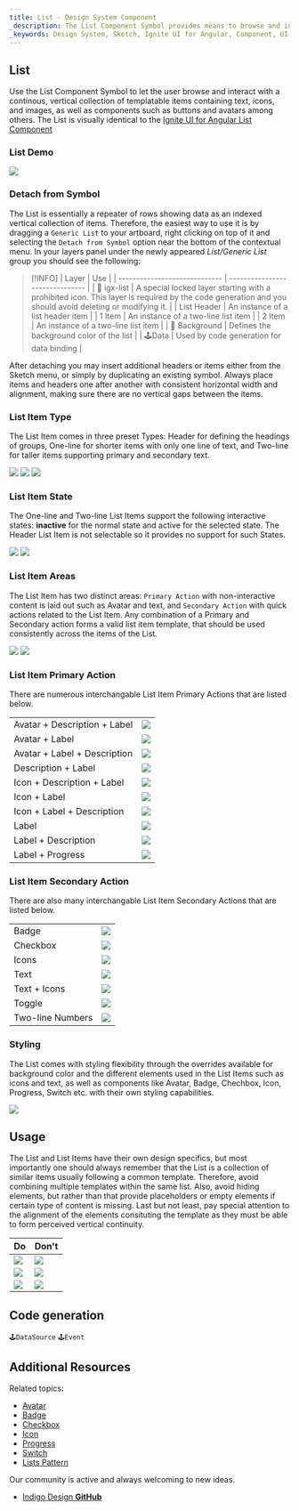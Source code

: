 ```yaml
---
title: List - Design System Component
_description: The List Component Symbol provides means to browse and interact with a vertical collection of rows of data.
_keywords: Design System, Sketch, Ignite UI for Angular, Component, UI Library, Widgets
---
```


## List

Use the List Component Symbol to let the user browse and interact with a continous, vertical collection of templatable items containing text, icons, and images, as well as components such as buttons and avatars among others.
The List is visually identical to the [Ignite UI for Angular List Component](https://www.infragistics.com/products/ignite-ui-angular/angular/components/list.html)

### List Demo

![](../images/list_demo.png)

### Detach from Symbol

The List is essentially a repeater of rows showing data as an indexed vertical collection of items. Therefore, the easiest way to use it is by dragging a `Generic List` to your artboard, right clicking on top of it and selecting the `Detach from Symbol` option near the bottom of the contextual menu. In your layers panel under the newly appeared _List/Generic List_ group you should see the following:

> [!INFO]
> | Layer | Use |
> | ----------------------------- | ------------------------------- |
> | 🚫 igx-list | A special locked layer starting with a prohibited icon. This layer is required by the code generation and you should avoid deleting or modifying it. |
> | List Header | An instance of a list header item |
> | 1 Item | An instance of a two-line list item |
> | 2 Item | An instance of a two-line list item |
> | 🌈 Background | Defines the background color of the list |
> | 🕹️Data | Used by code generation for data binding |

After detaching you may insert additional headers or items either from the Sketch menu, or simply by duplicating an existing symbol. Always place items and headers one after another with consistent horizontal width and alignment, making sure there are no vertical gaps between the items.

### List Item Type

The List Item comes in three preset Types: Header for defining the headings of groups, One-line for shorter items with only one line of text, and Two-line for taller items supporting primary and secondary text.

![](../images/list_item_header.png)
![](../images/list_item_one-line.png)
![](../images/list_item_two-line.png)

### List Item State

The One-line and Two-line List Items support the following interactive states: **inactive** for the normal state and active for the selected state. The Header List Item is not selectable so it provides no support for such States.

![](../images/list_item_inactive.png)
![](../images/list_item_active.png)

### List Item Areas

The List Item has two distinct areas: `Primary Action` with non-interactive content is laid out such as Avatar and text, and `Secondary Action` with quick actions related to the List Item. Any combination of a Primary and Secondary action forms a valid list item template, that should be used consistently across the items of the List.

![](../images/list_item_primary.png)
![](../images/list_item_secondary.png)

### List Item Primary Action

There are numerous interchangable List Item Primary Actions that are listed below.

|                              |                                        |
| ---------------------------- | -------------------------------------- |
| Avatar + Description + Label | ![](../images/list_item_primary.png)   |
| Avatar + Label               | ![](../images/list_item_primary2.png)  |
| Avatar + Label + Description | ![](../images/list_item_primary3.png)  |
| Description + Label          | ![](../images/list_item_primary4.png)  |
| Icon + Description + Label   | ![](../images/list_item_primary5.png)  |
| Icon + Label                 | ![](../images/list_item_primary6.png)  |
| Icon + Label + Description   | ![](../images/list_item_primary7.png)  |
| Label                        | ![](../images/list_item_primary8.png)  |
| Label + Description          | ![](../images/list_item_primary9.png)  |
| Label + Progress             | ![](../images/list_item_primary10.png) |

### List Item Secondary Action

There are also many interchangable List Item Secondary Actions that are listed below.

|                  |                                         |
| ---------------- | --------------------------------------- |
| Badge            | ![](../images/list_item_secondary.png)  |
| Checkbox         | ![](../images/list_item_secondary2.png) |
| Icons            | ![](../images/list_item_secondary3.png) |
| Text             | ![](../images/list_item_secondary4.png) |
| Text + Icons     | ![](../images/list_item_secondary5.png) |
| Toggle           | ![](../images/list_item_secondary6.png) |
| Two-line Numbers | ![](../images/list_item_secondary7.png) |

### Styling

The List comes with styling flexibility through the overrides available for background color and the different elements used in the List Items such as icons and text, as well as components like Avatar, Badge, Chechbox, Icon, Progress, Switch etc. with their own styling capabilities.

![](../images/list_styling.png)

## Usage

The List and List Items have their own design specifics, but most importantly one should always remember that the List is a collection of similar items usually following a common template. Therefore, avoid combining multiple templates within the same list. Also, avoid hiding elements, but rather than that provide placeholders or empty elements if certain type of content is missing. Last but not least, pay special attention to the alignment of the elements consituting the template as they must be able to form perceived vertical continuity.

| Do                          | Don't                         |
| --------------------------- | ----------------------------- |
| ![](../images/list_do1.png) | ![](../images/list_dont1.png) |
| ![](../images/list_do2.png) | ![](../images/list_dont2.png) |
| ![](../images/list_do3.png) | ![](../images/list_dont3.png) |

## Code generation

`🕹️DataSource`
`🕹️Event`

## Additional Resources

Related topics:

- [Avatar](avatar.md)
- [Badge](badge.md)
- [Checkbox](checkbox.md)
- [Icon](icon.md)
- [Progress](progress.md)
- [Switch](switch.md)
- [Lists Pattern](lists.md)
  <div class="divider--half"></div>

Our community is active and always welcoming to new ideas.

- [Indigo Design **GitHub**](https://github.com/IgniteUI/design-system-docfx)
